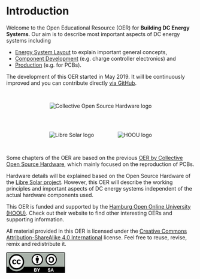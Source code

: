 # Introduction

Welcome to the Open Educational Resource (OER) for **Building DC Energy Systems**. Our aim is to describe most important aspects of DC energy systems including

- [Energy System Layout](/system/) to explain important general concepts,
- [Component Development](/development/) (e.g. charge controller electronics) and
- [Production](/production/) (e.g. for PCBs).

The development of this OER started in May 2019. It will be continuously improved and you can contribute directly [via GitHub](https://github.com/LibreSolar/learn.libre.solar/).

<div style="text-align:center">
<img style="padding:30px" src="/images/cosh_logo_wo_text.png" alt="Collective Open Source Hardware logo" />
<img style="padding:30px" src="/images/libre_solar_logo_hochkant_200px.png" alt="Libre Solar logo" />
<img style="padding:30px" src="/images/hoou_logo_200px.png" alt="HOOU logo" />
</div>

Some chapters of the OER are based on the previous [OER by Collective Open Source Hardware](http://cos-h.cc), which mainly focused on the reproduction of PCBs.

Hardware details will be explained based on the Open Source Hardware of the [Libre Solar project](https://libre.solar). However, this OER will describe the working principles and important aspects of DC energy systems independent of the actual hardware components used.

This OER is funded and supported by the [Hamburg Open Online University (HOOU)](https://www.hoou.de). Check out their website to find other interesting OERs and supporting information.

All material provided in this OER is licensed under the [Creative Commons Attribution-ShareAlike 4.0 International](https://creativecommons.org/licenses/by-sa/4.0/legalcode) license. Feel free to reuse, revise, remix and redistribute it.

![CC-BY-SA](/images/cc-by-sa.png)
